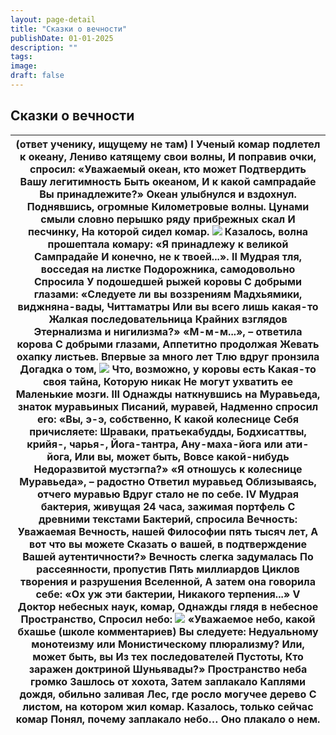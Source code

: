 ```yaml
---
layout: page-detail
title: "Сказки о вечности"
publishDate: 01-01-2025
description: ""
tags:
image:
draft: false
---
```


## Сказки о вечности
| (ответ ученику, ищущему не там) I  Ученый комар подлетел к океану,  Лениво катящему свои волны,  И поправив очки, спросил:  «Уважаемый океан, кто может  Подтвердить Вашу легитимность  Быть океаном,  И к какой сампрадайе  Вы принадлежите?»  Океан улыбнулся и вздохнул.  Поднявшись, огромные  Километровые волны.  Цунами смыли словно перышко  ряду прибрежных скал  И песчинку,  На которой сидел комар. ![](http://advayta.org/1x1.gif)  Казалось, волна прошептала комару:  «Я принадлежу к великой  Сампрадайе  И конечно, не к твоей...». II  Мудрая тля, восседая на листке  Подорожника, самодовольно  Спросила  У подошедшей рыжей коровы С добрыми глазами:  «Следуете ли вы воззрениям  Мадхьямики, виджняна-вады,  Читтаматры  Или вы всего лишь какая-то  Жалкая последовательница  Крайних взглядов  Этернализма и нигилизма?»  «М-м-м...», – ответила корова  С добрыми глазами,  Аппетитно продолжая  Жевать охапку листьев.  Впервые за много лет  Тлю вдруг пронзила  Догадка о том, ![](http://advayta.org/1x1.gif)  Что, возможно, у коровы есть  Какая-то своя тайна,  Которую никак  Не могут ухватить ее  Маленькие мозги. III  Однажды наткнувшись на  Муравьеда, знаток муравьиных  Писаний, муравей,  Надменно спросил его:  «Вы, э-э, собственно,  К какой колеснице  Себя причисляете:  Шраваки, пратьекабудды,  Бодхисаттвы, крийя-, чарья-,  Йога-тантра,  Ану-маха-йога или ати-йога,  Или вы, может быть,  Вовсе какой-нибудь  Недоразвитой мустэгпа?»  «Я отношусь к колеснице  Муравьеда», – радостно  Ответил муравьед  Облизываясь, отчего муравью  Вдруг стало не по себе. IV  Мудрая бактерия, живущая  24 часа, зажимая портфель  С древними текстами  Бактерий, спросила Вечность:  Уважаемая Вечность, нашей  Философии пять тысяч лет,  А вот что вы можете  Сказать о вашей, в подтверждение Вашей аутентичности?»  Вечность слегка задумалась  По рассеянности, пропустив  Пять миллиардов  Циклов творения и разрушения  Вселенной,  А затем она говорила себе:  «Ох уж эти бактерии,  Никакого терпения...» V  Доктор небесных наук, комар,  Однажды глядя в небесное  Пространство,  Спросил небо: ![](http://advayta.org/1x1.gif)  «Уважаемое небо, какой бхашье  (школе комментариев)  Вы следуете:  Недуальному монотеизму или  Монистическому плюрализму?  Или, может быть, вы  Из тех последователей Пустоты,  Кто заражен доктриной  Шуньявады?»  Пространство неба громко  Зашлось от хохота,  Затем заплакало  Каплями дождя, обильно заливая  Лес, где росло могучее дерево  С листом, на котором жил комар.  Казалось, только сейчас комар  Понял, почему заплакало небо…  Оно плакало о нем. |
| ----------------------------------------------------------------------------------------------------------------------------------------------------------------------------------------------------------------------------------------------------------------------------------------------------------------------------------------------------------------------------------------------------------------------------------------------------------------------------------------------------------------------------------------------------------------------------------------------------------------------------------------------------------------------------------------------------------------------------------------------------------------------------------------------------------------------------------------------------------------------------------------------------------------------------------------------------------------------------------------------------------------------------------------------------------------------------------------------------------------------------------------------------------------------------------------------------------------------------------------------------------------------------------------------------------------------------------------------------------------------------------------------------------------------------------------------------------------------------------------------------------------------------------------------------------------------------------------------------------------------------------------------------------------------------------------------------------------------------------------------------------------------------------------------------------------------------------------------------------------------------------------------------------------------------------------------------------------------------------------------------------------------------------------------------------------------------------------------------------------------------------------------------------------------------------------------------------------------------------------------------------------------------------------------------------------------------------------------------------------------------------------------------------------------------------------------------------------------------------------------------------------------------------------------------------------------------------------------------------------------------------------------------------- |
  
  
